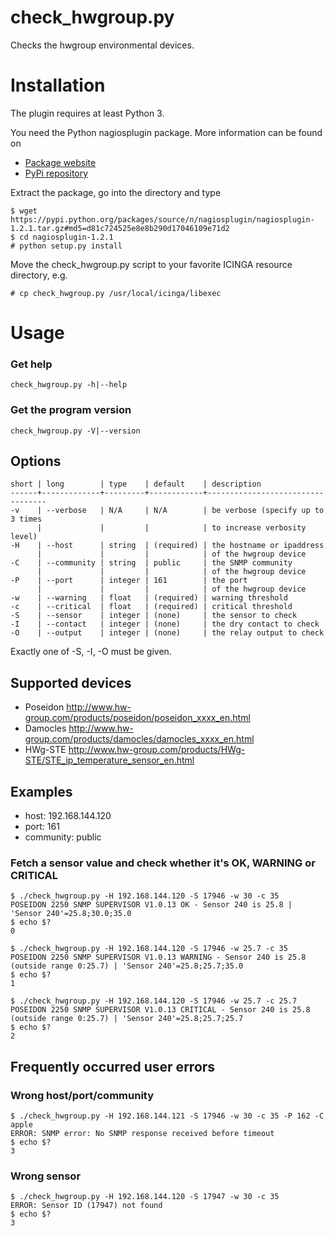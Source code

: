 # check_hwgroup.py

Checks the hwgroup environmental devices.

# Installation

The plugin requires at least Python 3.

You need the Python nagiosplugin package. More information can be found on

* [Package website](http://pythonhosted.org/nagiosplugin/index.html)
* [PyPi repository](https://pypi.python.org/pypi/nagiosplugin/)

Extract the package, go into the directory and type

    $ wget https://pypi.python.org/packages/source/n/nagiosplugin/nagiosplugin-1.2.1.tar.gz#md5=d81c724525e8e8b290d17046109e71d2
    $ cd nagiosplugin-1.2.1
    # python setup.py install

Move the check_hwgroup.py script to your favorite ICINGA resource directory, e.g.

    # cp check_hwgroup.py /usr/local/icinga/libexec

# Usage

### Get help

    check_hwgroup.py -h|--help

### Get the program version

    check_hwgroup.py -V|--version

Options
-------

    short | long        | type    | default    | description
    ------+-------------+---------+------------+----------------------------------
    -v    | --verbose   | N/A     | N/A        | be verbose (specify up to 3 times
          |             |         |            | to increase verbosity level)
    -H    | --host      | string  | (required) | the hostname or ipaddress
          |             |         |            | of the hwgroup device
    -C    | --community | string  | public     | the SNMP community
          |             |         |            | of the hwgroup device
    -P    | --port      | integer | 161        | the port
          |             |         |            | of the hwgroup device
    -w    | --warning   | float   | (required) | warning threshold
    -c    | --critical  | float   | (required) | critical threshold
    -S    | --sensor    | integer | (none)     | the sensor to check
    -I    | --contact   | integer | (none)     | the dry contact to check
    -O    | --output    | integer | (none)     | the relay output to check

Exactly one of -S, -I, -O must be given.

Supported devices
-----------------

* Poseidon  http://www.hw-group.com/products/poseidon/poseidon_xxxx_en.html
* Damocles  http://www.hw-group.com/products/damocles/damocles_xxxx_en.html
* HWg-STE   http://www.hw-group.com/products/HWg-STE/STE_ip_temperature_sensor_en.html

Examples
--------

* host:      192.168.144.120
* port:      161
* community: public

### Fetch a sensor value and check whether it's OK, WARNING or CRITICAL

    $ ./check_hwgroup.py -H 192.168.144.120 -S 17946 -w 30 -c 35
    POSEIDON 2250 SNMP SUPERVISOR V1.0.13 OK - Sensor 240 is 25.8 | 'Sensor 240'=25.8;30.0;35.0
    $ echo $?
    0

    $ ./check_hwgroup.py -H 192.168.144.120 -S 17946 -w 25.7 -c 35
    POSEIDON 2250 SNMP SUPERVISOR V1.0.13 WARNING - Sensor 240 is 25.8 (outside range 0:25.7) | 'Sensor 240'=25.8;25.7;35.0
    $ echo $?
    1

    $ ./check_hwgroup.py -H 192.168.144.120 -S 17946 -w 25.7 -c 25.7
    POSEIDON 2250 SNMP SUPERVISOR V1.0.13 CRITICAL - Sensor 240 is 25.8 (outside range 0:25.7) | 'Sensor 240'=25.8;25.7;25.7
    $ echo $?
    2

Frequently occurred user errors
-------------------------------

### Wrong host/port/community

    $ ./check_hwgroup.py -H 192.168.144.121 -S 17946 -w 30 -c 35 -P 162 -C apple
    ERROR: SNMP error: No SNMP response received before timeout
    $ echo $?
    3

### Wrong sensor

    $ ./check_hwgroup.py -H 192.168.144.120 -S 17947 -w 30 -c 35
    ERROR: Sensor ID (17947) not found
    $ echo $?
    3

